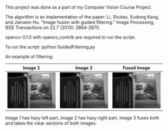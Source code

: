 <p>This project was done as a part of my Computer Vision Course Project.</p>

<p>The algorithm is an implementation of the paper: Li, Shutao, Xudong Kang, and Jianwen Hu. "Image fusion with guided filtering." Image Processing, IEEE Transactions on 22.7 (2013): 2864-2875.</p>

opencv-3.1.0 with opencv_contrib are required to run the script.

To run the script: python GuidedFiltering.py

An example of filtering:

Image 1 | Image 2 | Fused Image
-|-|-
![Image 1](/assets/a09_1.png) | ![Image 2](/assets/a09_2.png) | ![Fused Image](/assets/a09_fused.png)

Image 1 has hazy left part, image 2 has hazy right part, image 3 fuses both and takes the clear sections of both images.
